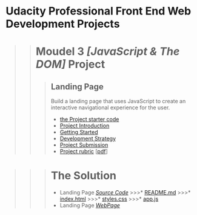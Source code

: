 # Udacity Professional Front End Web Development Projects
 >># Moudel 3 *[JavaScript & The DOM]* Project
  >>>## Landing Page
 >>>Build a landing page that uses JavaScript to create an interactive navigational experience for the user.
   >>>*  [the Project starter code](https://github.com/udacity/fend/tree/refresh-2019/projects/landing-page)
   >>>*  [Project Introduction](./Project-1-Landing-Page/1-Project-Introduction.md)
   >>>*  [Getting Started](./Project-1-Landing-Page/2-Getting-Started.md)
   >>>*  [Development Strategy](./Project-1-Landing-Page/3-Development-Strategy.md)
   >>>*  [Project Submission](./Project-1-Landing-Page/4-Project-Landing-Page.md)
   >>>*  [Project rubric](./Project-1-Landing-Page/Landing-Page-rubric.md) [[pdf](./Project-1-Landing-Page/Landing-Page-rubric.pdf)]

  >>># The Solution 
   >>>* Landing Page [*Source Code*](./Project-1-Landing-Page/Landing-Page/)
    >>>* [README.md](./Project-1-Landing-Page/Landing-Page/README.md)
    >>>* [index.html](./Project-1-Landing-Page/Landing-Page/index.html)
    >>>* [styles.css](/Project-1-Landing-Page/Landing-Page/css/styles.css)
    >>>* [app.js](/Project-1-Landing-Page/Landing-Page/js/app.js)
   >>>* Landing Page [*WebPage*](https://mohamedelfal.github.io/udacity-Professional-Front-End-Web-Development/Project-1-Landing-Page/Landing-Page/index.html)
